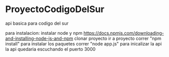 # ProyectoCodigoDelSur
api basica para codigo del sur

para instalacion:
instalar node y npm https://docs.npmjs.com/downloading-and-installing-node-js-and-npm
clonar proyecto
ir a proyecto
correr "npm install" para instalar los paquetes
correr "node app.js" para inicalizar la api
la api quedaria escuchando el puerto 3000

